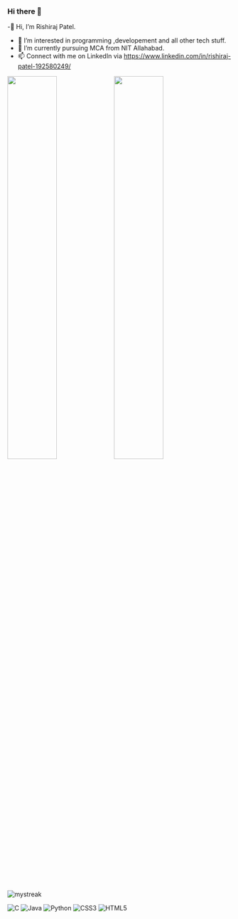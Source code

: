 ### Hi there 👋

-👋 Hi, I’m Rishiraj Patel.
- 👀 I’m interested in programming ,developement and all other tech stuff.
- 🌱 I’m currently pursuing MCA from NIT Allahabad.
- 📫 Connect with me on LinkedIn via https://www.linkedin.com/in/rishiraj-patel-192580249/
<img align="left" width="47%" src="https://github-readme-stats.vercel.app/api?username=rishirajca081&show_icons=true&theme=radical">
<img align="left" width="47%" src="https://github-readme-stats.vercel.app/api/top-langs/?username=rishirajca081&layout=compact">

<img src="https://github-readme-streak-stats.herokuapp.com/?user=madushadhanushka&theme=tokyonight" alt="mystreak"/>

![C](https://img.shields.io/badge/c-%2300599C.svg?style=for-the-badge&logo=c&logoColor=white)
![Java](https://img.shields.io/badge/java-%23ED8B00.svg?style=for-the-badge&logo=java&logoColor=white)
![Python](https://img.shields.io/badge/python-3670A0?style=for-the-badge&logo=python&logoColor=ffdd54)
![CSS3](https://img.shields.io/badge/css3-%231572B6.svg?style=for-the-badge&logo=css3&logoColor=white)
![HTML5](https://img.shields.io/badge/html5-%23E34F26.svg?style=for-the-badge&logo=html5&logoColor=white)

